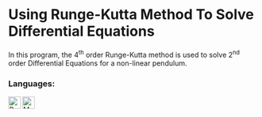 # Using Runge-Kutta Method To Solve Differential Equations
In this program, the 4<sup>th</sup> order Runge-Kutta method is used to solve 2<sup>nd</sup> order Differential Equations for a non-linear pendulum.

### Languages:
<a href="#"><img align="left" alt="Python" height="25px" src="https://img.shields.io/badge/Python-14354C?style=for-the-badge&logo=python&logoColor=white" /></a>
<a href="#"><img align="left" alt="Markdown" height="25px" src="https://img.shields.io/badge/Markdown-000000?style=for-the-badge&logo=markdown&logoColor=white" /></a>
